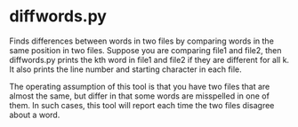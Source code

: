 # diffwords.py

Finds differences between words in two files by comparing words in the same
position in two files. Suppose you are comparing file1 and file2, then
diffwords.py prints the kth word in file1 and file2 if they are different for
all k. It also prints the line number and starting character in each file.

The operating assumption of this tool is that you have two files that are
almost the same, but differ in that some words are misspelled in one of them.
In such cases, this tool will report each time the two files disagree about
a word.
